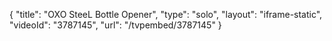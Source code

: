 {
    "title": "OXO SteeL Bottle Opener",
    "type": "solo",
    "layout": "iframe-static",
    "videoId": "3787145",
    "url": "\/tvpembed\/3787145"
}